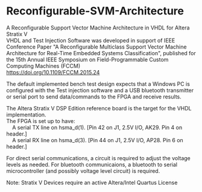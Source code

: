 # Reconfigurable-SVM-Architecture
A Reconfigurable Support Vector Machine Architecture in VHDL for Altera Stratix V  
VHDL and Test Injection Software was developed in support of IEEE Conference Paper "A Reconfigurable Multiclass Support Vector Machine Architecture for Real-Time Embedded Systems Classification", published for the 15th Annual IEEE Symposium on Field-Programmable Custom Computing Machines (FCCM)   
https://doi.org/10.1109/FCCM.2015.24  

The default implemented bench test design expects that a Windows PC is configured with the Test injection software and a USB bluetooth transmitter or serial port to send data/commands to the FPGA and receive results.  

The Altera Stratix V DSP Edition reference board is the target for the VHDL implementation.  
The FPGA is set up to have:  
&nbsp;&nbsp;&nbsp;&nbsp;A serial TX line on hsma_d(1).  [Pin 42 on J1, 2.5V I/O, AK29.  Pin 4 on header.]  
&nbsp;&nbsp;&nbsp;&nbsp;A serial RX line on hsma_d(3).  [Pin 44 on J1, 2.5V I/O, AP28.  Pin 6 on header.]  

For direct serial communications, a circuit is required to adjust the voltage levels as needed.
For bluetooth communicaions, a bluetooth to serial microcontroller (and possibly voltage level circuit) is required.

Note: Stratix V Devices require an active Altera/Intel Quartus License  
